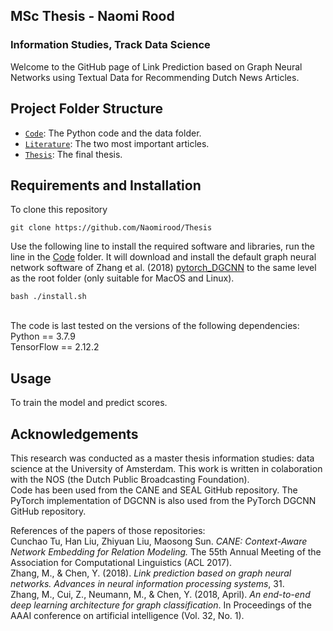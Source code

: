 
## MSc Thesis - Naomi Rood
### Information Studies, Track Data Science

Welcome to the GitHub page of Link Prediction based on Graph Neural Networks using Textual Data for Recommending Dutch News Articles. 
<br />

## Project Folder Structure

- [``Code``](Code/): The Python code and the data folder. 
- [``Literature``](Literature/): The two most important articles.
- [``Thesis``](Thesis/): The final thesis.

## Requirements and Installation
To clone this repository 
```
git clone https://github.com/Naomirood/Thesis
```
Use the following line to install the required software and libraries, run the line in the [Code](Code/) folder. It will download and install the default graph neural network software of Zhang et al. (2018) [pytorch_DGCNN](https://github.com/muhanzhang/pytorch_DGCNN) to the same level as the root folder (only suitable for MacOS and Linux).
```
bash ./install.sh
```
<br />
The code is last tested on the versions of the following dependencies:
<br />
Python == 3.7.9 <br />
TensorFlow == 2.12.2 <br />

## Usage
To train the model and predict scores. 


## Acknowledgements

This research was conducted as a master thesis information studies: data science at the University of Amsterdam. This work is written in colaboration with the NOS (the Dutch Public Broadcasting Foundation). 
<br />
Code has been used from the CANE and SEAL GitHub repository. The PyTorch implementation of DGCNN is also used from the PyTorch DGCNN GitHub repository. 
<br />

References of the papers of those repositories: <br />
Cunchao Tu, Han Liu, Zhiyuan Liu, Maosong Sun. *CANE: Context-Aware Network Embedding for Relation Modeling.* The 55th Annual Meeting of the Association for Computational Linguistics (ACL 2017).
<br />
Zhang, M., & Chen, Y. (2018). *Link prediction based on graph neural networks. Advances in neural information processing systems*, 31.
<br />
Zhang, M., Cui, Z., Neumann, M., & Chen, Y. (2018, April). *An end-to-end deep learning architecture for graph classification*. In Proceedings of the AAAI conference on artificial intelligence (Vol. 32, No. 1).
